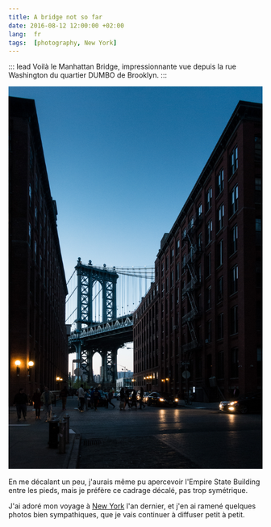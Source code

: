 ```yaml
---
title: A bridge not so far
date: 2016-08-12 12:00:00 +02:00
lang:  fr
tags:  [photography, New York]
---
```


::: lead
Voilà le Manhattan Bridge, impressionnante vue depuis la rue Washington du quartier DUMBO de Brooklyn.
:::

![](a-bridge-not-so-far.jpg "A bridge not so far")

En me décalant un peu, j'aurais même pu apercevoir l'Empire State Building entre les pieds, mais je préfère ce cadrage décalé, pas trop symétrique.

J'ai adoré mon voyage à [New York](/tags/new-york/) l'an dernier, et j'en ai ramené quelques photos bien sympathiques, que je vais continuer à diffuser petit à petit.
